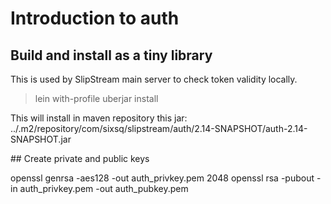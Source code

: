 # Introduction to auth


## Build and install as a tiny library
This is used by SlipStream main server to check token validity locally.
> lein with-profile uberjar install

This will install in maven repository this jar:
../.m2/repository/com/sixsq/slipstream/auth/2.14-SNAPSHOT/auth-2.14-SNAPSHOT.jar

## Create private and public keys

openssl genrsa -aes128 -out auth_privkey.pem 2048
openssl rsa -pubout -in auth_privkey.pem -out auth_pubkey.pem






